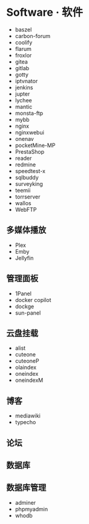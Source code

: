 # Software · 软件

- baszel
- carbon-forum
- coolify
- flarum
- froxlor
- gitea
- gitlab
- gotty
- iptvnator
- jenkins
- jupter
- lychee
- mantic
- monsta-ftp
- mybb
- nginx
- nginxwebui
- onenav
- pocketMine-MP
- PrestaShop
- reader
- redmine
- speedtest-x
- sqlbuddy
- surveyking
- teemii
- torrserver
- wallos
- WebFTP

## 多媒体播放

- Plex
- Emby
- Jellyfin

## 管理面板

- 1Panel
- docker copilot
- dockge
- sun-panel

## 云盘挂载

- alist
- cuteone
- cuteoneP
- olaindex
- oneindex
- oneindexM

## 博客

- mediawiki
- typecho

## 论坛

## 数据库

## 数据库管理

- adminer
- phpmyadmin
- whodb
